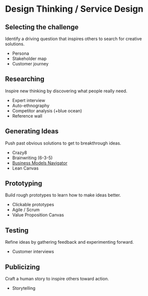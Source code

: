 # Design Thinking / Service Design

## Selecting the challenge

Identify a driving question that inspires others to search for creative solutions.

* Persona
* Stakeholder map
* Customer journey

## Researching

Inspire new thinking by discovering what people really need.

* Expert interview
* Auto-ethnography
* Competitor analysis \(+blue ocean\)
* Reference wall

## Generating Ideas

Push past obvious solutions to get to breakthrough ideas.

* Crazy8
* Brainwriting \(6-3-5\)
* [Business Models Navigator](https://drive.google.com/open?id=1ldJzqKeRtyDTcRDAMs2p5GV07dSs1QEL)
* Lean Canvas 

## Prototyping

Build rough prototypes to learn how to make ideas better.

* Clickable prototypes
* Agile / Scrum
* Value Proposition Canvas

## Testing

Refine ideas by gathering feedback and experimenting forward.

* Customer interviews

## Publicizing

Craft a human story to inspire others toward action.

* Storytelling


